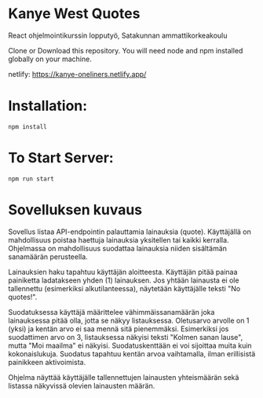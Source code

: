 # Kanye West Quotes

React ohjelmointikurssin lopputyö, Satakunnan ammattikorkeakoulu

Clone or Download this repository. You will need node and npm installed globally on your machine.

netlify: https://kanye-oneliners.netlify.app/

# Installation:

`npm install`


# To Start Server:

`npm run start`

# Sovelluksen kuvaus

Sovellus listaa API-endpointin 
palauttamia lainauksia (quote). Käyttäjällä on mahdollisuus poistaa haettuja 
lainauksia yksitellen tai kaikki kerralla. Ohjelmassa on mahdollisuus suodattaa 
lainauksia niiden sisältämän sanamäärän perusteella.

Lainauksien haku tapahtuu käyttäjän aloitteesta. Käyttäjän pitää painaa painiketta 
ladatakseen yhden (1) lainauksen. Jos yhtään lainausta ei ole tallennettu 
(esimerkiksi alkutilanteessa), näytetään käyttäjälle teksti "No quotes!".

Suodatuksessa käyttäjä määrittelee vähimmäissanamäärän joka lainauksessa pitää 
olla, jotta se näkyy listauksessa. Oletusarvo arvolle on 1 (yksi) ja kentän arvo ei saa 
mennä sitä pienemmäksi. Esimerkiksi jos suodattimen arvo on 3, listauksessa 
näkyisi teksti "Kolmen sanan lause", mutta "Moi maailma" ei näkyisi. 
Suodatuskenttään ei voi sijoittaa muita kuin kokonaislukuja. Suodatus tapahtuu 
kentän arvoa vaihtamalla, ilman erillisistä painikkeen aktivoimista.

Ohjelma näyttää käyttäjälle tallennettujen lainausten yhteismäärän sekä listassa 
näkyvissä olevien lainausten määrän.
